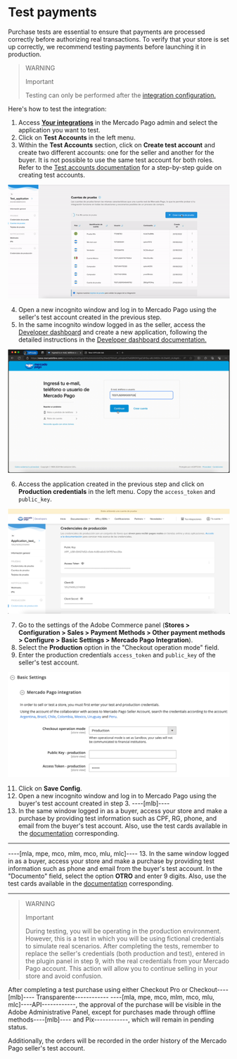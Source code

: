 # Test payments

Purchase tests are essential to ensure that payments are processed correctly before authorizing real transactions. To verify that your store is set up correctly, we recommend testing payments before launching it in production.

> WARNING
> 
> Important
>
> Testing can only be performed after the [integration configuration.](/developers/en/docs/adobe-commerce/integration-configuration)

Here's how to test the integration:
1. Access **[Your integrations](https://www.mercadopago[FAKER][URL][DOMAIN]/developers/panel/app)** in the Mercado Pago admin and select the application you want to test.
2. Click on **Test Accounts** in the left menu.
3. Within the **Test Accounts** section, click on **Create test account** and create two different accounts: one for the seller and another for the buyer. It is not possible to use the same test account for both roles. Refer to the [Test accounts documentation](/developers/en/docs/adobe-commerce/additional-content/your-integrations/test/accounts) for a step-by-step guide on creating test accounts.

<center>

![Create Account](/images/adobe-commerce/test-create-account-es.gif)

</center>

4. Open a new incognito window and log in to Mercado Pago using the seller's test account created in the previous step.
5. In the same incognito window logged in as the seller, access the [Developer dashboard](https://www.mercadopago[FAKER][URL][DOMAIN]/developers/panel/app) and create a new application, following the detailed instructions in the [Developer dashboard documentation.](/developers/en/docs/adobe-commerce/additional-content/your-integrations/dashboard)

![Login](/images/adobe-commerce/test-login-esp.gif)

6. Access the application created in the previous step and click on **Production credentials** in the left menu. Copy the `access_token` and `public_key`.

![Production credentials](/images/adobe-commerce/test-prod-credentials-es.png)

7. Go to the settings of the Adobe Commerce panel (**Stores > Configuration > Sales > Payment Methods > Other payment methods > Configure > Basic Settings > Mercado Pago Integration**).
8. Select the **Production** option in the "Checkout operation mode" field.
9. Enter the production credentials `access_token` and `public_key` of the seller's test account.

![Panel](/images/adobe-commerce/test-adobe-commerce.png)

11. Click on **Save Config**.
12. Open a new incognito window and log in to Mercado Pago using the buyer's test account created in step 3.
----[mlb]----
13. In the same window logged in as a buyer, access your store and make a purchase by providing test information such as CPF, RG, phone, and email from the buyer's test account. Also, use the test cards available in the [documentation](/developers/en/docs/adobe-commerce/additional-content/your-integrations/test/cards) corresponding.

------------
----[mla, mpe, mco, mlm, mco, mlu, mlc]----
13. In the same window logged in as a buyer, access your store and make a purchase by providing test information such as phone and email from the buyer's test account. In the "Documento" field, select the option **OTRO** and enter 9 digits. Also, use the test cards available in the [documentation](/developers/en/docs/adobe-commerce/additional-content/your-integrations/test/cards) corresponding.

------------

> WARNING
> 
> Important
>
> During testing, you will be operating in the production environment. However, this is a test in which you will be using fictional credentials to simulate real scenarios. After completing the tests, remember to replace the seller's credentials (both production and test), entered in the plugin panel in step 9, with the real credentials from your Mercado Pago account. This action will allow you to continue selling in your store and avoid confusion.

After completing a test purchase using either Checkout Pro or Checkout----[mlb]---- Transparente------------ ----[mla, mpe, mco, mlm, mco, mlu, mlc]----API------------, the approval of the purchase will be visible in the Adobe Administrative Panel, except for purchases made through offline methods----[mlb]---- and Pix------------, which will remain in pending status.

Additionally, the orders will be recorded in the order history of the Mercado Pago seller's test account.